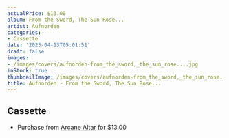 ```yaml
---
actualPrice: $13.00
album: From the Sword, The Sun Rose...
artist: Aufnorden
categories:
- Cassette
date: '2023-04-13T05:01:51'
draft: false
images:
- /images/covers/aufnorden-from_the_sword,_the_sun_rose....jpg
inStock: true
thumbnailImage: /images/covers/aufnorden-from_the_sword,_the_sun_rose...-thumb.jpg
title: Aufnorden - From the Sword, The Sun Rose...
---
```


## Cassette
* Purchase from [Arcane Altar](https://arcanealtar.bigcartel.com/product/aufnorden-from-the-sword-the-sun-rose-tape) for $13.00
